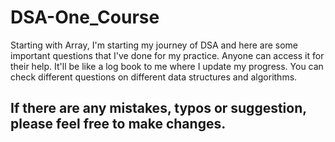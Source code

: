 # DSA-One_Course
Starting with Array, I'm starting my journey of DSA and here are some important questions that I've done for my practice. Anyone can access it for their help. It'll be like a log book to me where I update my progress. You can check different questions on different data structures and algorithms.

## If there are any mistakes, typos or suggestion, please feel free to make changes.
